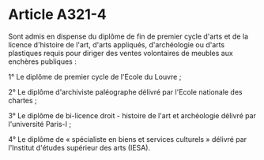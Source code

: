# Article A321-4

Sont admis en dispense du diplôme de fin de premier cycle d'arts et de la licence d'histoire de l'art, d'arts appliqués, d'archéologie ou d'arts plastiques requis pour diriger des ventes volontaires de meubles aux enchères publiques :

1° Le diplôme de premier cycle de l'Ecole du Louvre ;

2° Le diplôme d'archiviste paléographe délivré par l'Ecole nationale des chartes ;

3° Le diplôme de bi-licence droit - histoire de l'art et archéologie délivré par l'université Paris-I ;

4° Le diplôme de « spécialiste en biens et services culturels » délivré par l'Institut d'études supérieur des arts (IESA).
